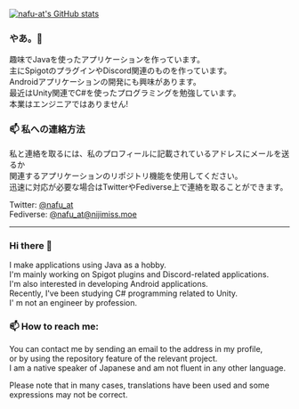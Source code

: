 [![nafu-at's GitHub stats](https://github-readme-stats.vercel.app/api?username=nafu-at)](https://github.com/anuraghazra/github-readme-stats)

### やあ。👋
趣味でJavaを使ったアプリケーションを作っています。  
主にSpigotのプラグインやDiscord関連のものを作っています。  
Androidアプリケーションの開発にも興味があります。  
最近はUnity関連でC#を使ったプログラミングを勉強しています。  
本業はエンジニアではありません!

### 📫 私への連絡方法
私と連絡を取るには、私のプロフィールに記載されているアドレスにメールを送るか  
関連するアプリケーションのリポジトリ機能を使用してください。  
迅速に対応が必要な場合はTwitterやFediverse上で連絡を取ることができます。

Twitter: [@nafu_at](https://twitter.com/nafu_at)  
Fediverse: [@nafu_at@nijimiss.moe](https://nijimiss.moe/@nafu_at)

---

### Hi there 👋

I make applications using Java as a hobby.  
I'm mainly working on Spigot plugins and Discord-related applications.  
I'm also interested in developing Android applications.  
Recently, I've been studying C# programming related to Unity.  
I' m not an engineer by profession.

### 📫 How to reach me:
You can contact me by sending an email to the address in my profile,  
or by using the repository feature of the relevant project.  
I am a native speaker of Japanese and am not fluent in any other language.

Please note that in many cases, translations have been used and some expressions may not be correct.

<!--
**nafu-at/nafu-at** is a ✨ _special_ ✨ repository because its `README.md` (this file) appears on your GitHub profile.

Here are some ideas to get you started:

- 🔭 I’m currently working on ...
- 🌱 I’m currently learning ...
- 👯 I’m looking to collaborate on ...
- 🤔 I’m looking for help with ...
- 💬 Ask me about ...
- 📫 How to reach me: ...
- 😄 Pronouns: ...
- ⚡ Fun fact: ...
-->
